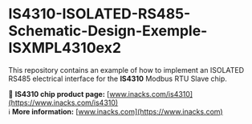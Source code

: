 # IS4310-ISOLATED-RS485-Schematic-Design-Exemple-ISXMPL4310ex2

This repository contains an example of how to implement an ISOLATED RS485 electrical interface for the **IS4310** Modbus RTU Slave chip.

🔗 **IS4310 chip product page:** [www.inacks.com/is4310](https://www.inacks.com/is4310)  
ℹ️ **More information:** [www.inacks.com](https://www.inacks.com)
